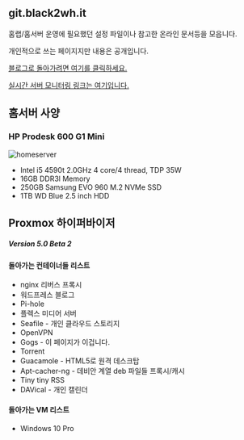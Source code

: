git.black2wh.it
--------

홈랩/홈서버 운영에 필요했던 설정 파일이나 참고한 온라인 문서등을 모읍니다.

개인적으로 쓰는 페이지지만 내용은 공개입니다.


[블로그로 돌아가려면 여기를 클릭하세요.](https://black2wh.it)

[실시간 서버 모니터링 링크는 여기입니다.](https://monitor.black2wh.it)


홈서버 사양
------
### HP Prodesk 600 G1 Mini
![homeserver](https://black2wh.it/wp-content/uploads/2017/05/IMG_1447-800x600.jpg)


* Intel i5 4590t 2.0GHz 4 core/4 thread, TDP 35W
* 16GB DDR3l Memory
* 250GB Samsung EVO 960 M.2 NVMe SSD
* 1TB WD Blue 2.5 inch HDD


Proxmox 하이퍼바이저 
--------
##### Version 5.0 Beta 2
#### 돌아가는 컨테이너들 리스트
* nginx 리버스 프록시
* 워드프레스 블로그
* Pi-hole
* 플렉스 미디어 서버
* Seafile - 개인 클라우드 스토리지
* OpenVPN
* Gogs - 이 페이지가 이겁니다.
* Torrent
* Guacamole - HTML5로 원격 데스크탑
* Apt-cacher-ng - 데비안 계열 deb 파일들 프록시/캐시
* Tiny tiny RSS
* DAVical - 개인 캘린더

#### 돌아가는 VM 리스트
* Windows 10 Pro